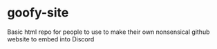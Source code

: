 # goofy-site
Basic html repo for people to use to make their own nonsensical github website to embed into Discord
